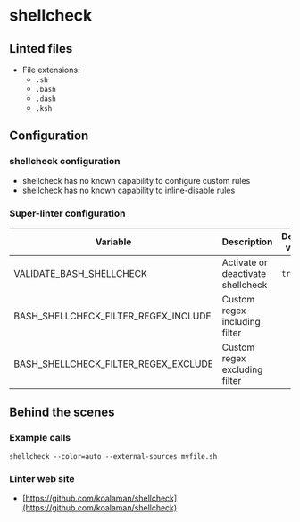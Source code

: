 <!-- markdownlint-disable MD033 MD041 -->
<!-- Generated by .automation/build.py, please do not update manually -->
# shellcheck

## Linted files

- File extensions:
  - `.sh`
  - `.bash`
  - `.dash`
  - `.ksh`

## Configuration

### shellcheck configuration

- shellcheck has no known capability to configure custom rules
- shellcheck has no known capability to inline-disable rules

### Super-linter configuration

| Variable | Description | Default value |
| ----------------- | -------------- | -------------- |
| VALIDATE_BASH_SHELLCHECK | Activate or deactivate shellcheck | `true` |
| BASH_SHELLCHECK_FILTER_REGEX_INCLUDE | Custom regex including filter |  |
| BASH_SHELLCHECK_FILTER_REGEX_EXCLUDE | Custom regex excluding filter |  |

## Behind the scenes

### Example calls

```shell
shellcheck --color=auto --external-sources myfile.sh
```

### Linter web site
- [https://github.com/koalaman/shellcheck](https://github.com/koalaman/shellcheck)

